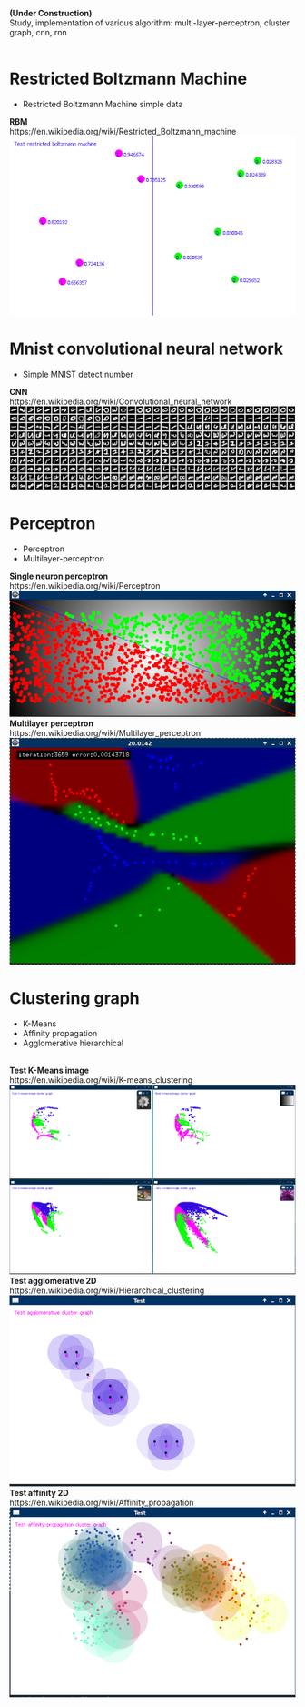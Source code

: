 <b>(Under Construction)</b><br>
Study, implementation of various algorithm: multi-layer-perceptron, cluster graph, cnn, rnn<br><br>

# Restricted Boltzmann Machine 
<ul>
<li>Restricted Boltzmann Machine simple data</li>
</ul>
<b>RBM</b><br>
https://en.wikipedia.org/wiki/Restricted_Boltzmann_machine
<img src="screen/restricted-boltzmann-machine.jpg"></br>


# Mnist convolutional neural network
<ul>
<li>Simple MNIST detect number</li>
</ul>
<b>CNN</b><br>
https://en.wikipedia.org/wiki/Convolutional_neural_network
<img src="screen/mnist-cnn.png"></br>

# Perceptron
<ul>
<li>Perceptron</li>
<li>Multilayer-perceptron</li>
</ul>
<b>Single neuron perceptron</b><br>
https://en.wikipedia.org/wiki/Perceptron
<img src="screen/single-layer-perceptron.png"></br>
<b>Multilayer perceptron</b><br>
https://en.wikipedia.org/wiki/Multilayer_perceptron
<img src="screen/multi-layer-perceptron.png"></br>

# Clustering graph
<ul>
<li>K-Means</li>
<li>Affinity propagation</li>
<li>Agglomerative hierarchical</li>
</ul>
<br>
<b>Test K-Means image</b><br>
https://en.wikipedia.org/wiki/K-means_clustering
<img src="screen/k-means-clustergraph.png"></br>
<b>Test agglomerative 2D</b><br>
https://en.wikipedia.org/wiki/Hierarchical_clustering
<img src="screen/agglomerative-clustergraph.png"></br>
<b>Test affinity 2D</b><br>
https://en.wikipedia.org/wiki/Affinity_propagation
<img src="screen/affinity-clustergraph.png"></br>
<br>
<!--<b>Test recostruction (under costruction)</b>
<img src="screen/recostruction-clustergraph1.png">
<img src="screen/recostruction-clustergraph2.png">
<br>-->
